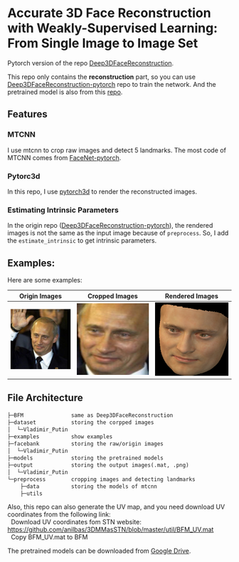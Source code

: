# Accurate 3D Face Reconstruction with Weakly-Supervised Learning: From Single Image to Image Set

Pytorch version of the repo [Deep3DFaceReconstruction](https://github.com/microsoft/Deep3DFaceReconstruction).

This repo only contains the **reconstruction** part, so you can use [Deep3DFaceReconstruction-pytorch](https://github.com/changhongjian/Deep3DFaceReconstruction-pytorch) repo to train the network. And the pretrained model is also from this [repo](https://github.com/changhongjian/Deep3DFaceReconstruction-pytorch/tree/master/network).

## Features

### MTCNN

I use mtcnn to crop raw images and detect 5 landmarks. The most code of MTCNN comes from [FaceNet-pytorch](https://github.com/timesler/facenet-pytorch).

### Pytorc3d

In this repo, I use [pytorch3d](https://github.com/facebookresearch/pytorch3d) to render the reconstructed images.

### Estimating Intrinsic Parameters

In the origin repo ([Deep3DFaceReconstruction-pytorch](https://github.com/changhongjian/Deep3DFaceReconstruction-pytorch)), the rendered images is not the same as the input image because of `preprocess`. So, I add the `estimate_intrinsic` to get intrinsic parameters.

## Examples:

Here are some examples:

|Origin Images|Cropped Images|Rendered Images|
|-------------|---|---|
|![Putin](examples/origin.jpg)|![Putin](examples/cropped.jpg)|![putin](examples/rendered.png)|


## File Architecture

```
├─BFM               same as Deep3DFaceReconstruction
├─dataset           storing the corpped images
│  └─Vladimir_Putin
├─examples          show examples
├─facebank          storing the raw/origin images
│  └─Vladimir_Putin
├─models            storing the pretrained models
├─output            storing the output images(.mat, .png)
│  └─Vladimir_Putin
└─preprocess        cropping images and detecting landmarks
    ├─data          storing the models of mtcnn
    ├─utils
```

Also, this repo can also generate the UV map, and you need download UV coordinates from the following link:  
&nbsp;&nbsp;Download UV coordinates fom STN website: https://github.com/anilbas/3DMMasSTN/blob/master/util/BFM_UV.mat  
&nbsp;&nbsp;Copy BFM_UV.mat to BFM

The pretrained models can be downloaded from [Google Drive](https://drive.google.com/file/d/1JjLl8-7Qurwlq5q61hSJEbCKFrhPh0t2/view?usp=sharing).
